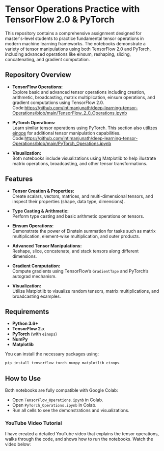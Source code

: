 # Tensor Operations Practice with TensorFlow 2.0 & PyTorch

This repository contains a comprehensive assignment designed for master's-level students to practice fundamental tensor operations in modern machine learning frameworks. The notebooks demonstrate a variety of tensor manipulations using both TensorFlow 2.0 and PyTorch, including advanced operations like einsum, reshaping, slicing, concatenating, and gradient computation.

## Repository Overview

- **TensorFlow Operations:**  
  Explore basic and advanced tensor operations including creation, arithmetic, broadcasting, matrix multiplication, einsum operations, and gradient computations using TensorFlow 2.0.
  Code:https://github.com/intimanjunath/deep-learning-tensor-Operations/blob/main/TensorFlow_2_0_Operations.ipynb
  
- **PyTorch Operations:**  
  Learn similar tensor operations using PyTorch. This section also utilizes [einops](https://github.com/arogozhnikov/einops) for additional tensor manipulation capabilities.
  Code:https://github.com/intimanjunath/deep-learning-tensor-Operations/blob/main/PyTorch_Operations.ipynb

- **Visualization:**  
  Both notebooks include visualizations using Matplotlib to help illustrate matrix operations, broadcasting, and other tensor transformations.

## Features

- **Tensor Creation & Properties:**  
  Create scalars, vectors, matrices, and multi-dimensional tensors, and inspect their properties (shape, data type, dimensions).

- **Type Casting & Arithmetic:**  
  Perform type casting and basic arithmetic operations on tensors.

- **Einsum Operations:**  
  Demonstrate the power of Einstein summation for tasks such as matrix multiplication, element-wise multiplication, and outer products.

- **Advanced Tensor Manipulations:**  
  Reshape, slice, concatenate, and stack tensors along different dimensions.

- **Gradient Computation:**  
  Compute gradients using TensorFlow’s `GradientTape` and PyTorch’s autograd mechanism.

- **Visualization:**  
  Utilize Matplotlib to visualize random tensors, matrix multiplications, and broadcasting examples.

## Requirements

- **Python 3.6+**
- **TensorFlow 2.x**
- **PyTorch** (with `einops`)
- **NumPy**
- **Matplotlib**

You can install the necessary packages using:

```bash
pip install tensorflow torch numpy matplotlib einops
```

## How to Use
Both notebooks are fully compatible with Google Colab:

- Open `TensorFlow_Operations.ipynb` in Colab.
- Open `PyTorch_Operations.ipynb` in Colab.
- Run all cells to see the demonstrations and visualizations.

### YouTube Video Tutorial
I have created a detailed YouTube video that explains the tensor operations, walks through the code, and shows how to run the notebooks. Watch the video below: 
